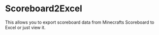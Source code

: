# Scoreboard2Excel
This allows you to export scoreboard data from Minecrafts Scoreboard to Excel or just view it.
